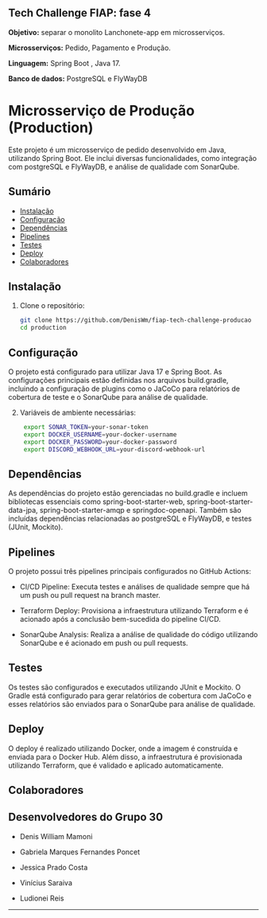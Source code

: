 ## Tech Challenge FIAP: fase 4
**Objetivo:** separar o monolito Lanchonete-app em microsserviços.

**Microsserviços:** Pedido, Pagamento e Produção.

**Linguagem:** Spring Boot , Java 17.

**Banco de dados:** PostgreSQL e FlyWayDB

# Microsserviço de Produção (Production)

Este projeto é um microsserviço de pedido desenvolvido em Java, utilizando Spring Boot. Ele inclui diversas funcionalidades, como integração com postgreSQL e FlyWayDB, e análise de qualidade com SonarQube.

## Sumário

- [Instalação](#instalação)
- [Configuração](#configuração)
- [Dependências](#dependências)
- [Pipelines](#pipelines)
- [Testes](#testes)
- [Deploy](#deploy)
- [Colaboradores](#colaboradores)

## Instalação

1. Clone o repositório:
   ```bash
   git clone https://github.com/DenisWm/fiap-tech-challenge-producao
   cd production

## Configuração

O projeto está configurado para utilizar Java 17 e Spring Boot. As configurações principais estão definidas nos arquivos build.gradle, incluindo a configuração de plugins como o JaCoCo para relatórios de cobertura de teste e o SonarQube para análise de qualidade.

2. Variáveis de ambiente necessárias:
   ```bash
    export SONAR_TOKEN=your-sonar-token
    export DOCKER_USERNAME=your-docker-username
    export DOCKER_PASSWORD=your-docker-password
    export DISCORD_WEBHOOK_URL=your-discord-webhook-url

## Dependências

As dependências do projeto estão gerenciadas no build.gradle e incluem bibliotecas essenciais como spring-boot-starter-web, spring-boot-starter-data-jpa, spring-boot-starter-amqp e springdoc-openapi. Também são incluídas dependências relacionadas ao postgreSQL e FlyWayDB, e testes (JUnit, Mockito).

## Pipelines

O projeto possui três pipelines principais configurados no GitHub Actions:

* CI/CD Pipeline: Executa testes e análises de qualidade sempre que há um push ou pull request na branch master.

* Terraform Deploy: Provisiona a infraestrutura utilizando Terraform e é acionado após a conclusão bem-sucedida do pipeline CI/CD.

* SonarQube Analysis: Realiza a análise de qualidade do código utilizando SonarQube e é acionado em push ou pull requests.

## Testes

Os testes são configurados e executados utilizando JUnit e Mockito. O Gradle está configurado para gerar relatórios de cobertura com JaCoCo e esses relatórios são enviados para o SonarQube para análise de qualidade.

## Deploy

O deploy é realizado utilizando Docker, onde a imagem é construída e enviada para o Docker Hub. Além disso, a infraestrutura é provisionada utilizando Terraform, que é validado e aplicado automaticamente.

## Colaboradores
## Desenvolvedores do Grupo 30

- Denis William Mamoni

- Gabriela Marques Fernandes Poncet

- Jessica Prado Costa

- Vinícius Saraiva

- Ludionei Reis

---